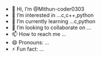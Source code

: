 - 👋 Hi, I’m @Mithun-coder0303
- 👀 I’m interested in ...c,c++,python
- 🌱 I’m currently learning ...c,python
- 💞️ I’m looking to collaborate on ...
- 📫 How to reach me ...
- 😄 Pronouns: ...
- ⚡ Fun fact: ...

<!---
Mithun-coder0303/Mithun-coder0303 is a ✨ special ✨ repository because its `README.md` (this file) appears on your GitHub profile.
You can click the Preview link to take a look at your changes.
--->
